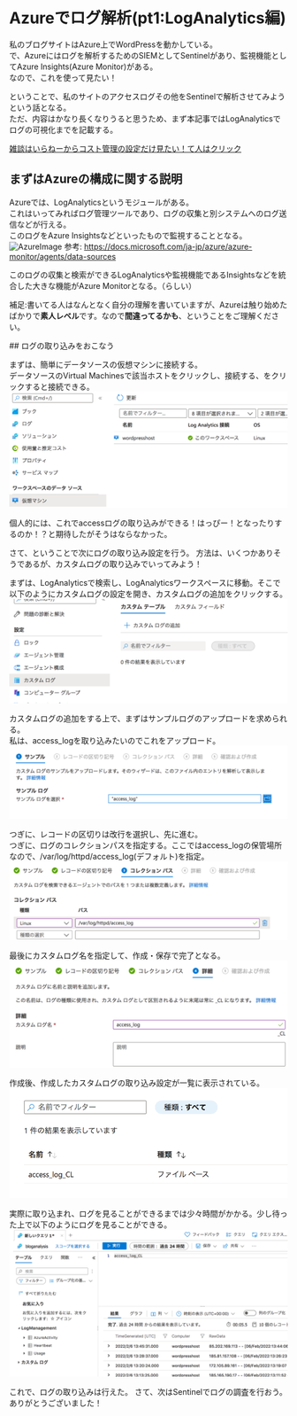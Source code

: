 # Azureでログ解析(pt1:LogAnalytics編)


私のブログサイトはAzure上でWordPressを動かしている。  
で、Azureにはログを解析するためのSIEMとしてSentinelがあり、監視機能としてAzure Insights(Azure Monitor)がある。  
なので、これを使って見たい！  

ということで、私のサイトのアクセスログその他をSentinelで解析させてみようという話となる。  
ただ、内容はかなり長くなりうると思うため、まず本記事ではLogAnalyticsでログの可視化までを記載する。  

[雑談はいらねーからコスト管理の設定だけ見たい！て人はクリック](#anchor1)  

## まずはAzureの構成に関する説明  

Azureでは、LogAnalyticsというモジュールがある。  
これはいってみればログ管理ツールであり、ログの収集と別システムへのログ送信などが行える。  
このログをAzure Insightsなどといったもので監視することとなる。  
![AzureImage](https://docs.microsoft.com/ja-jp/azure/azure-monitor/media/overview/overview.png)
参考: https://docs.microsoft.com/ja-jp/azure/azure-monitor/agents/data-sources

このログの収集と検索ができるLogAnalyticsや監視機能であるInsightsなどを統合した大きな機能がAzure Monitorとなる。（らしい）  

補足:書いてる人はなんとなく自分の理解を書いていますが、Azureは触り始めたばかりで**素人レベル**です。なので**間違ってるかも**、ということをご理解ください。

<div id="anchor1" />
## ログの取り込みをおこなう

まずは、簡単にデータソースの仮想マシンに接続する。  
データソースのVirtual Machinesで該当ホストをクリックし、接続する、をクリックすると接続できる。  
![LogAnalyticsの設定](https://raw.githubusercontent.com/proshiba/tech-memo/main/azure/images/loganalysis01.png)

個人的には、これでaccessログの取り込みができる！はっぴー！となったりするのか！？と期待したがそうはならなかった。  

さて、ということで次にログの取り込み設定を行う。
方法は、いくつかありそうであるが、カスタムログの取り込みでいってみよう！  

まずは、LogAnalyticsで検索し、LogAnalyticsワークスペースに移動。そこで以下のようにカスタムログの設定を開き、カスタムログの追加をクリックする。  
![設定を開く](https://raw.githubusercontent.com/proshiba/tech-memo/main/azure/images/loganalytics01_01.png)

カスタムログの追加をする上で、まずはサンプルログのアップロードを求められる。  
私は、access_logを取り込みたいのでこれをアップロード。  
![サンプルの取り込み](https://raw.githubusercontent.com/proshiba/tech-memo/main/azure/images/loganalytics01_02.png)

つぎに、レコードの区切りは改行を選択し、先に進む。  
つぎに、ログのコレクションパスを指定する。ここではaccess_logの保管場所なので、/var/log/httpd/access_log(デフォルト)を指定。  
![サンプルの取り込み](https://raw.githubusercontent.com/proshiba/tech-memo/main/azure/images/loganalytics01_03.png)

最後にカスタムログ名を指定して、作成・保存で完了となる。  
![カスタムログ名の指定](https://raw.githubusercontent.com/proshiba/tech-memo/main/azure/images/loganalytics01_04.png)

作成後、作成したカスタムログの取り込み設定が一覧に表示されている。  
![カスタムログの一覧表示](https://raw.githubusercontent.com/proshiba/tech-memo/main/azure/images/loganalytics01_05.png)

実際に取り込まれ、ログを見ることができるまでは少々時間がかかる。少し待った上で以下のようにログを見ることができる。  
![ログ内容](https://raw.githubusercontent.com/proshiba/tech-memo/main/azure/images/loganalytics01_06.png)

これで、ログの取り込みは行えた。
さて、次はSentinelでログの調査を行おう。ありがとうございました！  
